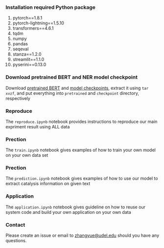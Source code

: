 
### Installation required Python package

1. pytorch==1.8.1
2. pytorch-lightning==1.5.10
2. transformers==4.6.1
3. tqdm
4. numpy
5. pandas
5. seqeval
6. stanza==1.2.0
7. streamlit==1.1.0
8. pyserini==0.13.0


### Download pretrained BERT and NER model checkpoint
Download [pretrained BERT](https://drive.google.com/file/d/1guDHCs6Y_ybORQJem5pEqHmtZ3ZlQrsc/view?usp=sharing) and [model checkpoints](https://drive.google.com/file/d/19yKMp0vEeKaaHXjWtnKgoml-NOx1h9LE/view?usp=sharing), extract it using `tar xvzf`, and put everything into `pretrained` and `checkpoint` directory, respectively

### Reproduce
The `reproduce.ipynb` notebook provides instructions to reproduce our main expriment result using ALL data

### Prection
The `train.ipynb` notebook gives examples of how to train your own model on your own data set

### Prection
The `prediction.ipynb`  notebook gives examples of how to use our model to extract catalysis information on given text

### Application
The `application.ipynb`  notebook gives guideline on how to reuse our system code and build your own application on your own data

### Contact
Please create an issue or email to [zhangyue@udel.edu](mailto:zhangyue@udel.edu) should you have any questions.

